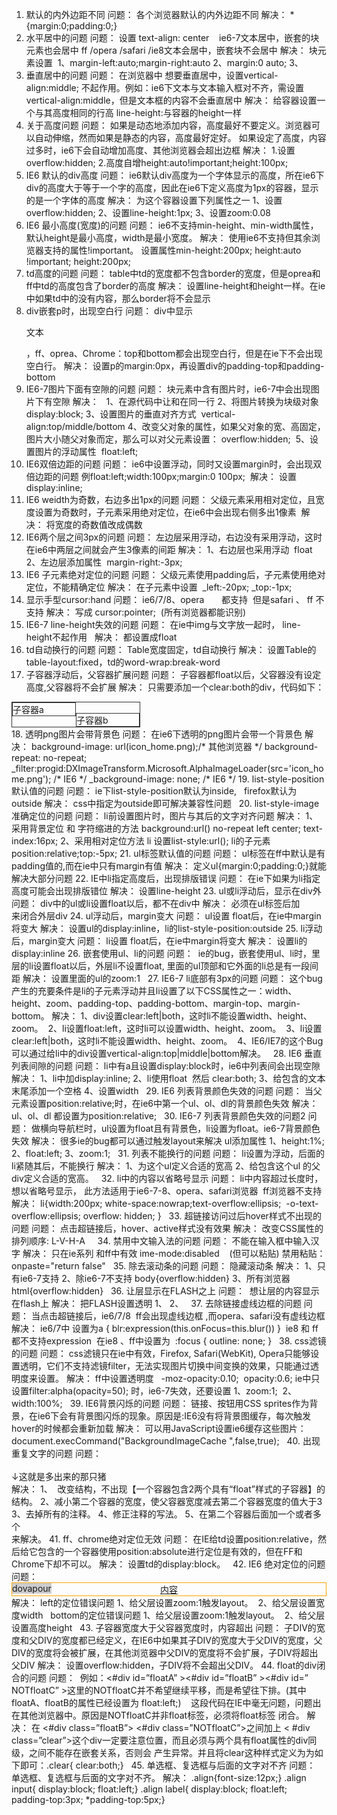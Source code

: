 1. 默认的内外边距不同
问题：
各个浏览器默认的内外边距不同
解决：
*{margin:0;padding:0;}
 
2. 水平居中的问题
问题：
设置 text-align: center   
ie6-7文本居中，嵌套的块元素也会居中
ff /opera /safari /ie8文本会居中，嵌套块不会居中
解决：
块元素设置 
1、margin-left:auto;margin-right:auto
2、margin:0 auto;
3、<div align=”center”></div>
3. 垂直居中的问题
问题：
在浏览器中 想要垂直居中，设置vertical-align:middle; 不起作用。例如：ie6下文本与文本输入框对不齐，需设置vertical-align:middle，但是文本框的内容不会垂直居中
解决：
给容器设置一个与其高度相同的行高
line-height:与容器的height一样
4. 关于高度问题
问题：
如果是动态地添加内容，高度最好不要定义。浏览器可以自动伸缩，然而如果是静态的内容，高度最好定好。
如果设定了高度，内容过多时，ie6下会自动增加高度、其他浏览器会超出边框
解决：
1.设置overflow:hidden;
2.高度自增height:auto!important;height:100px;  
 
5. IE6 默认的div高度
问题：
ie6默认div高度为一个字体显示的高度，所在ie6下div的高度大于等于一个字的高度，因此在ie6下定义高度为1px的容器，显示的是一个字体的高度
解决：
为这个容器设置下列属性之一
1、设置overflow:hidden;
2、设置line-height:1px;
3、设置zoom:0.08
 
6. IE6 最小高度(宽度)的问题
问题：
ie6不支持min-height、min-width属性，默认height是最小高度，width是最小宽度。
解决：
使用ie6不支持但其余浏览器支持的属性!important。
设置属性min-height:200px; height:auto !important; height:200px;  
 
7. td高度的问题
问题：
table中td的宽度都不包含border的宽度，但是oprea和ff中td的高度包含了border的高度
解决：
设置line-height和height一样。在ie中如果td中的没有内容，那么border将不会显示
8. div嵌套p时，出现空白行
问题：
div中显示<p>文本</p>，ff、oprea、Chrome：top和bottom都会出现空白行，但是在ie下不会出现空白行。
解决：
设置p的margin:0px，再设置div的padding-top和padding-bottom
9. IE6-7图片下面有空隙的问题
问题：
块元素中含有图片时，ie6-7中会出现图片下有空隙
解决：  
1、在源代码中让</div>和<img>在同一行
2、将图片转换为块级对象display:block;
3、设置图片的垂直对齐方式  vertical-align:top/middle/bottom
4、改变父对象的属性，如果父对象的宽、高固定，图片大小随父对象而定，那么可以对父元素设置： overflow:hidden; 
5、设置图片的浮动属性  float:left;
10. IE6双倍边距的问题
问题：
ie6中设置浮动，同时又设置margin时，会出现双倍边距的问题
例float:left;width:100px;margin:0 100px; 
解决：
设置display:inline;
 
11. IE6 weidth为奇数，右边多出1px的问题
问题：
父级元素采用相对定位，且宽度设置为奇数时，子元素采用绝对定位，在ie6中会出现右侧多出1像素 
解决：
将宽度的奇数值改成偶数
 
12. IE6两个层之间3px的问题
问题：
左边层采用浮动，右边没有采用浮动，这时在ie6中两层之间就会产生3像素的间距
解决：
1、右边层也采用浮动  float
2、左边层添加属性  margin-right:-3px;
 
13. IE6 子元素绝对定位的问题
问题：
父级元素使用padding后，子元素使用绝对定位，不能精确定位
解决：
在子元素中设置  _left:-20px; _top:-1px;
 
14. 显示手型cursor:hand
问题：
ie6/7/8、opera       都支持  但是safari 、 ff 不支持
解决：
写成 cursor:pointer;  (所有浏览器都能识别)   
 
15. IE6-7 line-height失效的问题
问题：
在ie中img与文字放一起时， line-height不起作用  
解决：
都设置成float
16. td自动换行的问题
问题：
Table宽度固定，td自动换行
解决：
设置Table的table-layout:fixed，td的word-wrap:break-word
17. 子容器浮动后，父容器扩展问题
问题：
子容器都float以后，父容器没有设定高度,父容器将不会扩展
解决：
只需要添加一个clear:both的div，代码如下：
<div style="border:1px solid #333;width:204px">
    <div style="width:100px;border:1px solid #333; float:left; ">子容器a</div>
    <div style="width:100px;border:1px solid #333; float:left;">子容器b</div>
    <div style="clear:both"></div>
</div>
18. 透明png图片会带背景色
问题：
在ie6下透明的png图片会带一个背景色
解决：
background-image: url(icon_home.png);/* 其他浏览器 */
background-repeat: no-repeat;
_filter:progid:DXImageTransform.Microsoft.AlphaImageLoader(src='icon_home.png'); /* IE6 */
_background-image: none; /* IE6 */
19. list-style-position默认值的问题
问题：
ie下list-style-position默认为inside,   firefox默认为outside
解决：
css中指定为outside即可解决兼容性问题
 
20. list-style-image准确定位的问题
问题：
li前设置图片时，图片与其后的文字对齐问题
解决：
1、采用背景定位 和 字符缩进的方法
background:url() no-repeat left center; text-index:16px;
2、采用相对定位方法
li 设置list-style:url();
li的子元素position:relative;top:-5px;
21. ul标签默认值的问题
问题：
ul标签在ff中默认是有padding值的,而在ie中只有margin有值
解决：
定义ul{margin:0;padding:0;}就能解决大部分问题
22. IE中li指定高度后，出现排版错误
问题：
在ie下如果为li指定高度可能会出现排版错位
解决：
设置line-height
23. ul或li浮动后，显示在div外
问题：
div中的ul或li设置float以后，都不在div中
解决：
必须在ul标签后加<div style="clear:both"></div>来闭合外层div
24. ul浮动后，margin变大
问题：
ul设置 float后，在ie中margin将变大
解决：
设置ul的display:inline，li的list-style-position:outside
25. li浮动后，margin变大
问题：
li设置 float后，在ie中margin将变大
解决：
设置li的display:inline
26. 嵌套使用ul、li的问题
问题： 
ie的bug，嵌套使用ul、li时，里层的li设置float以后，外层li不设置float, 里面的ul顶部和它外面的li总是有一段间距
解决：
设置里面的ul的zoom:1
 
27. IE6-7 li底部有3px的问题
问题：
这个bug产生的充要条件是li的子元素浮动并且li设置了以下CSS属性之一：width、height、zoom、padding-top、padding-bottom、margin-top、margin-bottom。
解决：
1、div设置clear:left|both，这时li不能设置width、height、zoom。 
2、li设置float:left，这时li可以设置width、height、zoom。 
3、li设置clear:left|both，这时li不能设置width、height、zoom。 
4、IE6/IE7的这个Bug可以通过给li中的div设置vertical-align:top|middle|bottom解决。
 
28. IE6 垂直列表间隙的问题
问题：
li中有a且设置display:block时，ie6中列表间会出现空隙
解决：
1、li中加display:inline;
2、li使用float  然后 clear:both;
3、给包含的文本末尾添加一个空格
4、设置width
 
29. IE6 列表背景颜色失效的问题
问题：
当父元素设置position:relative;时，在ie6中第一个ul、ol、dl的背景颜色失效
解决：
ul、ol、dl 都设置为position:relative;
 
30. IE6-7 列表背景颜色失效的问题2
问题：
做横向导航栏时，ul设置为float且有背景色，li设置为float。ie6-7背景颜色失效
解决：
很多ie的bug都可以通过触发layout来解决 ul添加属性
1、height:1%;
2、float:left;
3、zoom:1;
 
31. 列表不能换行的问题
问题：
li设置为浮动，后面的li紧随其后，不能换行
解决：
1、为这个ul定义合适的宽高
2、给包含这个ul 的父div定义合适的宽高。
 
32. li中的内容以省略号显示
问题：
li中内容超过长度时，想以省略号显示， 此方法适用于ie6-7-8、opera、safari浏览器 
ff浏览器不支持
解决：
li{width:200px; white-space:nowrap;text-overflow:ellipsis; 
-o-text-overflow:ellipsis; overflow: hidden; }
 
33. 超链接访问过后hover样式不出现的问题
问题：
点击超链接后，hover、active样式没有效果
解决：
改变CSS属性的排列顺序: L-V-H-A  
 
34. 禁用中文输入法的问题
问题：
不能在输入框中输入汉字
解决：
只在ie系列 和ff中有效
ime-mode:disabled    (但可以粘贴)
禁用粘贴：
onpaste="return false"
 
35. 除去滚动条的问题
问题：
隐藏滚动条
解决：
1、只有ie6-7支持<body scroll="no">
2、除ie6-7不支持 body{overflow:hidden}
3、所有浏览器 html{overflow:hidden}
 
36. 让层显示在FLASH之上
问题：
 想让层的内容显示在flash上
解决：
把FLASH设置透明
1、<param name=" wmode " value="transparent" />
2、<param name="wmode" value="opaque"/>
 
37. 去除链接虚线边框的问题
问题：
当点击超链接后，ie6/7/8  ff会出现虚线边框 ,而opera、safari没有虚线边框
解决：
ie6/7中 设置为a { blr:expression(this.onFocus=this.blur()) } 
ie8 和 ff 都不支持expression  在ie8 、ff中设置为  :focus { outline: none; }
 
38. css滤镜的问题
问题：
css滤镜只在ie中有效，Firefox, Safari(WebKit), Opera只能够设置透明，它们不支持滤镜filter，无法实现图片切换中间变换的效果，只能通过透明度来设置。
解决：
ff中设置透明度   -moz-opacity:0.10;  opacity:0.6;
ie中只设置filter:alpha(opacity=50); 时，ie6-7失效，还要设置
1、zoom:1;  2、width:100%;
 
39. IE6背景闪烁的问题
问题：
链接、按钮用CSS sprites作为背景，在ie6下会有背景图闪烁的现象。原因是:IE6没有将背景图缓存，每次触发hover的时候都会重新加载
解决：
可以用JavaScript设置ie6缓存这些图片：
document.execCommand("BackgroundImageCache ",false,true);
 
40. 出现重复文字的问题
问题：
<div style="width:400px">
  <div style="float:left"></div>
  <!– _ –>
  <div style="float:right;width:400px">↓这就是多出来的那只猪</div>
</div>
解决：
1、  改变结构，不出现【一个容器包含2两个具有“float”样式的子容器】的结构。
2、减小第二个容器的宽度，使父容器宽度减去第二个容器宽度的值大于3
3、去掉所有的注释。
4、修正注释的写法。<!--[if !IE]>这里是注释内容<![endif]-->
5、在第二个容器后面加一个或者多个<div style="clear"></div>来解决。
41. ff、chrome绝对定位无效
问题：
在IE给td设置position:relative，然后给它包含的一个容器使用position:absolute进行定位是有效的，但在FF和Chrome下却不可以。
解决：
设置td的display:block。
 
42. IE6 绝对定位的问题
问题：
<div style="position:relative;border:1px solid orange;text-align:center;">
<div style="position:absolute;top:0;left:0;
background:#CCC;">dovapour</div>
<a href="#" title="vapour的blog">内容</a>
</div>
解决：
left的定位错误问题
1、给父层设置zoom:1触发layout。 
2、给父层设置宽度width
 
bottom的定位错误问题
1、给父层设置zoom:1触发layout。 
2、给父层设置高度height
 
43. 子容器宽度大于父容器宽度时，内容超出
问题：
子DIV的宽度和父DIV的宽度都已经定义，在IE6中如果其子DIV的宽度大于父DIV的宽度，父DIV的宽度将会被扩展，在其他浏览器中父DIV的宽度将不会扩展，子DIV将超出父DIV
解决：
设置overflow:hidden，子DIV将不会超出父DIV。
44. float的div闭合的问题
问题： 
例如：<#div id=”floatA” ><#div id=”floatB” ><#div id=” NOTfloatC” >这里的NOTfloatC并不希望继续平移，而是希望往下排。(其中floatA、floatB的属性已经设置为 float:left;)   
这段代码在IE中毫无问题，问题出在其他浏览器中。原因是NOTfloatC并非float标签，必须将float标签 闭合。
解决：
在 <#div class=”floatB”> <#div class=”NOTfloatC”>之间加上 < #div class=”clear”>这个div一定要注意位置，而且必须与两个具有float属性的div同级，之间不能存在嵌套关系，否则会 产生异常。并且将clear这种样式定义为为如下即可：.clear{ clear:both;}
 
45. 单选框、复选框与后面的文字对不齐
问题： 
单选框、复选框与后面的文字对不齐。
解决：
.align{font-size:12px;}
.align input{ display:block; float:left;}
.align label{ display:block; float:left; padding-top:3px; *padding-top:5px;}
